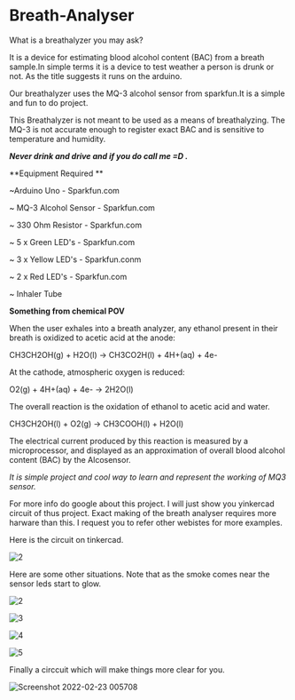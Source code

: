 # Breath-Analyser


What is a breathalyzer you may ask? 


It is a device for estimating blood alcohol content (BAC) from a breath sample.In simple terms it is a device to test weather a person is drunk or not. As the title suggests it runs on the arduino.

Our breathalyzer uses the MQ-3 alcohol sensor from sparkfun.It is a simple and fun to do project.

This Breathalyzer is not meant to be used as a means of breathalyzing. 
The MQ-3 is not accurate enough to register exact BAC and is sensitive to temperature and humidity.

_**Never drink and drive and if you do call me =D .**_





**Equipment Required
**
 
 
~Arduino Uno - Sparkfun.com

~ MQ-3 Alcohol Sensor - Sparkfun.com

~ 330 Ohm Resistor - Sparkfun.com

~ 5 x Green LED's - Sparkfun.com

~ 3 x Yellow LED's - Sparkfun.conm

~ 2 x Red LED's - Sparkfun.com

~ Inhaler Tube






**Something from chemical POV**



When the user exhales into a breath analyzer, any ethanol present in their breath is oxidized to acetic acid at the anode:



CH3CH2OH(g) + H2O(l) → CH3CO2H(l) + 4H+(aq) + 4e-



At the cathode, atmospheric oxygen is reduced:



O2(g) + 4H+(aq) + 4e- → 2H2O(l)



The overall reaction is the oxidation of ethanol to acetic acid and water.



CH3CH2OH(l) + O2(g) → CH3COOH(l) + H2O(l)



The electrical current produced by this reaction is measured by a microprocessor, and displayed as an approximation of overall blood alcohol content (BAC) by the Alcosensor.




_It is simple project and cool way to learn and represent the working of MQ3 sensor._


For more info do google about this project. I will just show you yinkercad circuit of thus project. Exact making of the breath analyser requires more harware than this. I request you to refer other webistes for more examples.




Here is the circuit on tinkercad.

![2](https://user-images.githubusercontent.com/96690206/155204838-a6e786c1-d39d-43d4-8520-073eee3fb9eb.png)







Here are some other situations. Note that as the smoke comes near the sensor leds start to glow.





![2](https://user-images.githubusercontent.com/96690206/155204942-4bfde64f-68a9-406d-a568-23aa3e4c5187.png)





![3](https://user-images.githubusercontent.com/96690206/155204972-b26116d3-2d7c-4a27-9e60-e4b21823384d.png)





![4](https://user-images.githubusercontent.com/96690206/155204980-32f3cd56-a285-4f5c-961f-fb5952085a62.png)





![5](https://user-images.githubusercontent.com/96690206/155204989-15932f0c-d561-4cf9-9dc8-d68f4ecc134e.png)





Finally a circcuit which will make things more clear for you. 



![Screenshot 2022-02-23 005708](https://user-images.githubusercontent.com/96690206/155205083-0a11e70d-90f8-49ee-bcf0-5a658fe5a80f.png)



